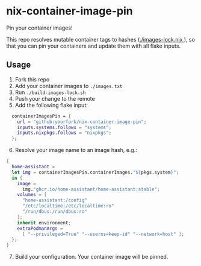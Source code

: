 # nix-container-image-pin

Pin your container images!

This repo resolves mutable container tags to hashes ([./images-lock.nix ](`./images-lock.nix`)), so that you can pin your containers and update them with all flake inputs.

## Usage

1. Fork this repo
2. Add your container images to `./images.txt`
3. Run `./build-images-lock.sh`
4. Push your change to the remote
5. Add the following flake input:
  ```nix
    containerImagesPin = {
      url = "github:yourfork/nix-container-image-pin";
      inputs.systems.follows = "systems";
      inputs.nixpkgs.follows = "nixpkgs";
    };
  ```

6. Resolve your image name to an image hash, e.g.:
  ```nix
  {
    home-assistant =
    let img = containerImagesPin.containerImages."${pkgs.system}";
    in {
      image =
        img."ghcr.io/home-assistant/home-assistant:stable";
      volumes = [
        "home-assistant:/config"
        "/etc/localtime:/etc/localtime:ro"
        "/run/dbus:/run/dbus:ro"
      ];
      inherit environment;
      extraPodmanArgs =
        [ "--privileged=True" "--userns=keep-id" "--network=host" ];
    };
  }
  ```
7. Build your configuration. Your container image will be pinned.
